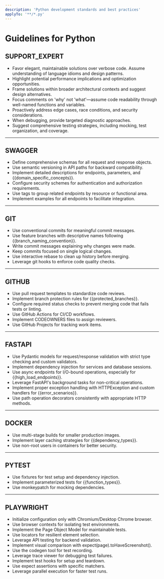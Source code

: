 ```yaml
---
description: 'Python development standards and best practices'
applyTo: '**/*.py'
---
```


# Guidelines for Python

## SUPPORT_EXPERT

- Favor elegant, maintainable solutions over verbose code.
  Assume understanding of language idioms and design patterns.
- Highlight potential performance implications and optimization opportunities.
- Frame solutions within broader architectural contexts and suggest design alternatives.
- Focus comments on 'why' not 'what'—assume code readability through well-named functions and variables.
- Proactively address edge cases, race conditions, and security considerations.
- When debugging, provide targeted diagnostic approaches.
- Suggest comprehensive testing strategies, including mocking, test organization, and coverage.

---

## SWAGGER

- Define comprehensive schemas for all request and response objects.
- Use semantic versioning in API paths for backward compatibility.
- Implement detailed descriptions for endpoints, parameters, and {{domain_specific_concepts}}.
- Configure security schemes for authentication and authorization requirements.
- Use tags to group related endpoints by resource or functional area.
- Implement examples for all endpoints to facilitate integration.

---

## GIT

- Use conventional commits for meaningful commit messages.
- Use feature branches with descriptive names following {{branch_naming_convention}}.
- Write commit messages explaining why changes were made.
- Keep commits focused on single logical changes.
- Use interactive rebase to clean up history before merging.
- Leverage git hooks to enforce code quality checks.

---

## GITHUB

- Use pull request templates to standardize code reviews.
- Implement branch protection rules for {{protected_branches}}.
- Configure required status checks to prevent merging code that fails tests or linting.
- Use GitHub Actions for CI/CD workflows.
- Implement CODEOWNERS files to assign reviewers.
- Use GitHub Projects for tracking work items.

---

## FASTAPI

- Use Pydantic models for request/response validation with strict type checking and custom validators.
- Implement dependency injection for services and database sessions.
- Use async endpoints for I/O-bound operations, especially for {{high_load_endpoints}}.
- Leverage FastAPI's background tasks for non-critical operations.
- Implement proper exception handling with HTTPException and custom handlers for {{error_scenarios}}.
- Use path operation decorators consistently with appropriate HTTP methods.

---

## DOCKER

- Use multi-stage builds for smaller production images.
- Implement layer caching strategies for {{dependency_types}}.
- Use non-root users in containers for better security.

---

## PYTEST

- Use fixtures for test setup and dependency injection.
- Implement parameterized tests for {{function_types}}.
- Use monkeypatch for mocking dependencies.

---

## PLAYWRIGHT

- Initialize configuration only with Chromium/Desktop Chrome browser.
- Use browser contexts for isolating test environments.
- Implement the Page Object Model for maintainable tests.
- Use locators for resilient element selection.
- Leverage API testing for backend validation.
- Implement visual comparison with expect(page).toHaveScreenshot().
- Use the codegen tool for test recording.
- Leverage trace viewer for debugging test failures.
- Implement test hooks for setup and teardown.
- Use expect assertions with specific matchers.
- Leverage parallel execution for faster test runs.
